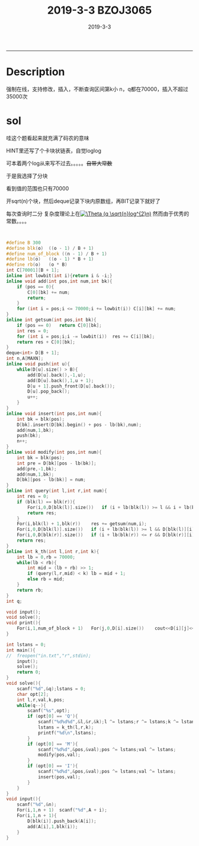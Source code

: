 ﻿---
layout: post
title: 2019-3-3 BZOJ3065

date: 2019-3-3
categories: blog
tags: [BZOJ,3065]
description: 
---

---------------------

# Description
强制在线，支持修改，插入，不断查询区间第k小
n，q都在70000，插入不超过35000次

# sol

哇这个题看起来就充满了码农的意味

HINT里还写了个卡块状链表，自觉loglog

可本着两个log从来写不过去。。。。。~~自带大常数~~

于是我选择了分块

看到值的范围也只有70000

开sqrt(n)个块，然后deque记录下块内原数组，再BIT记录下就好了

每次查询时二分
复杂度理论上在<a href="https://www.codecogs.com/eqnedit.php?latex=\Theta&space;(q&space;\sqrt{n}log^{2}n)" target="_blank"><img src="https://latex.codecogs.com/gif.latex?\Theta&space;(q&space;\sqrt{n}log^{2}n)" title="\Theta (q \sqrt{n}log^{2}n)" /></a>
然而由于优秀的常数。。。。

``` c++


#define B 300
#define blk(o)	((o - 1) / B + 1)
#define num_of_block ((n - 1) / B + 1)
#define lb(o)	((o - 1) * B + 1)
#define rb(o)	(o * B)
int C[70001][B + 1];
inline int lowbit(int i){return i & -i;}
inline void add(int pos,int num,int bk){
	if (pos == 0){
		C[0][bk] += num;
		return;
	}
	for (int i = pos;i <= 70000;i += lowbit(i))	C[i][bk] += num;
}
inline int getsum(int pos,int bk){
	if (pos == 0)	return C[0][bk];
	int res = 0;
	for (int i = pos;i;i -= lowbit(i))	res += C[i][bk];
	return res + C[0][bk];
}
deque<int> D[B + 1];
int n,A[MAXN];
inline void push(int u){
	while(D[u].size() > B){
		add(D[u].back(),-1,u);
		add(D[u].back(),1,u + 1);
		D[u + 1].push_front(D[u].back());
		D[u].pop_back();
		u++;
	}
} 
inline void insert(int pos,int num){
	int bk = blk(pos);
	D[bk].insert(D[bk].begin() + pos - lb(bk),num);
	add(num,1,bk);
	push(bk);
	n++;
}
inline void modify(int pos,int num){
	int bk = blk(pos);
	int pre = D[bk][pos - lb(bk)];
	add(pre,-1,bk);
	add(num,1,bk);
	D[bk][pos - lb(bk)] = num;
}
inline int query(int l,int r,int num){
	int res = 0;
	if (blk(l) == blk(r)){
		For(i,0,D[blk(l)].size())	if (i + lb(blk(l)) >= l && i + lb(blk(r)) <= r && D[blk(l)][i] <= num)	res++;
		return res;
	}
	For(i,blk(l) + 1,blk(r))	res += getsum(num,i);
	For(i,0,D[blk(l)].size())	if (i + lb(blk(l)) >= l && D[blk(l)][i] <= num)	res++;
	For(i,0,D[blk(r)].size())	if (i + lb(blk(r)) <= r && D[blk(r)][i] <= num)	res++;
	return res;
}
inline int k_th(int l,int r,int k){
	int lb = 0,rb = 70000;
	while(lb < rb){
		int mid = (lb + rb) >> 1;
		if (query(l,r,mid) < k)	lb = mid + 1;
		else rb = mid;
	}
	return rb;
}
int q;

void input();
void solve();
void print(){
	For(i,1,num_of_block + 1)	For(j,0,D[i].size())	cout<<D[i][j]<<" ";cout<<endl;
}

int lstans = 0;
int main(){
//	freopen("in.txt","r",stdin);
	input();
	solve();
	return 0;
}
void solve(){
	scanf("%d",&q);lstans = 0;
	char opt[2];
	int l,r,val,k,pos;
	while(q--){
		scanf("%s",opt);
		if (opt[0] == 'Q'){
			scanf("%d%d%d",&l,&r,&k);l ^= lstans;r ^= lstans;k ^= lstans;
			lstans = k_th(l,r,k);
			printf("%d\n",lstans);
		}
		if (opt[0] == 'M'){
			scanf("%d%d",&pos,&val);pos ^= lstans;val ^= lstans;
			modify(pos,val);
		}
		if (opt[0] == 'I'){
			scanf("%d%d",&pos,&val);pos ^= lstans;val ^= lstans;
			insert(pos,val);
		}
	}	
}
void input(){
	scanf("%d",&n);
	For(i,1,n + 1)	scanf("%d",A + i);
	For(i,1,n + 1){
		D[blk(i)].push_back(A[i]);
		add(A[i],1,blk(i));
	}
}
```
